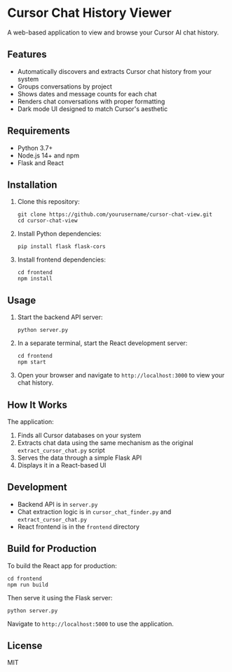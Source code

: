 # Cursor Chat History Viewer

A web-based application to view and browse your Cursor AI chat history.

## Features

- Automatically discovers and extracts Cursor chat history from your system
- Groups conversations by project
- Shows dates and message counts for each chat
- Renders chat conversations with proper formatting
- Dark mode UI designed to match Cursor's aesthetic

## Requirements

- Python 3.7+
- Node.js 14+ and npm
- Flask and React

## Installation

1. Clone this repository:
   ```
   git clone https://github.com/yourusername/cursor-chat-view.git
   cd cursor-chat-view
   ```

2. Install Python dependencies:
   ```
   pip install flask flask-cors
   ```

3. Install frontend dependencies:
   ```
   cd frontend
   npm install
   ```

## Usage

1. Start the backend API server:
   ```
   python server.py
   ```

2. In a separate terminal, start the React development server:
   ```
   cd frontend
   npm start
   ```

3. Open your browser and navigate to `http://localhost:3000` to view your chat history.

## How It Works

The application:

1. Finds all Cursor databases on your system
2. Extracts chat data using the same mechanism as the original `extract_cursor_chat.py` script
3. Serves the data through a simple Flask API
4. Displays it in a React-based UI

## Development

- Backend API is in `server.py`
- Chat extraction logic is in `cursor_chat_finder.py` and `extract_cursor_chat.py`
- React frontend is in the `frontend` directory

## Build for Production

To build the React app for production:

```
cd frontend
npm run build
```

Then serve it using the Flask server:

```
python server.py
```

Navigate to `http://localhost:5000` to use the application.

## License

MIT